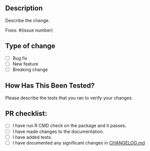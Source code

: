 <!--

Please fill in the appropriate checklist below (delete whatever is not relevant).

-->

## Description

Describe the change.

Fixes: #(issue number)

## Type of change

- [ ] Bug fix 
- [ ] New feature
- [ ] Breaking change 

## How Has This Been Tested?

Please describe the tests that you ran to verify your changes.

## PR checklist:

- [ ] I have run R CMD check on the package and it passes.
- [ ] I have made changes to the documentation.
- [ ] I have added tests.
- [ ] I have documented any significant changes in [CHANGELOG.md](../CHANGELOG.md)
